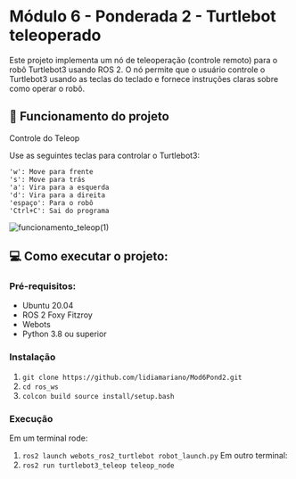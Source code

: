 # Módulo 6 - Ponderada 2 - Turtlebot teleoperado
Este projeto implementa um nó de teleoperação (controle remoto) para o robô Turtlebot3 usando ROS 2. O nó permite que o usuário controle o Turtlebot3 usando as teclas do teclado e fornece instruções claras sobre como operar o robô.
## 🤔 Funcionamento do projeto
Controle do Teleop

Use as seguintes teclas para controlar o Turtlebot3:

    'w': Move para frente
    's': Move para trás
    'a': Vira para a esquerda
    'd': Vira para a direita
    'espaço': Para o robô
    'Ctrl+C': Sai do programa
![funcionamento_teleop(1)](https://github.com/lidiamariano/Mod6Pond2/assets/123901342/74e34813-8aaf-4517-b879-c6b3fb15e7d3)

## 💻 Como executar o projeto:
### Pré-requisitos:
- Ubuntu 20.04
- ROS 2 Foxy Fitzroy
- Webots
- Python 3.8 ou superior
### Instalação
1. `git clone https://github.com/lidiamariano/Mod6Pond2.git`
2. `cd ros_ws`
3. `colcon build
   source install/setup.bash`
### Execução
Em um terminal rode:
1. `ros2 launch webots_ros2_turtlebot robot_launch.py`
Em outro terminal:
2. `ros2 run turtlebot3_teleop teleop_node`
   
